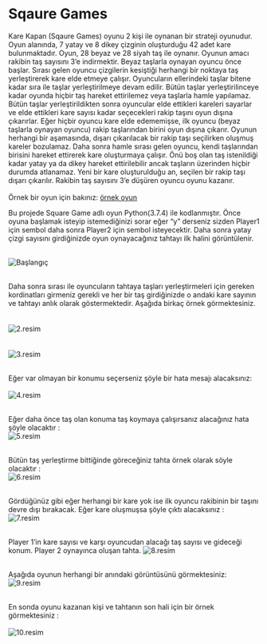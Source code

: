 # Sqaure Games
Kare Kapan (Sqaure Games) oyunu 2 kişi ile oynanan bir strateji oyunudur. Oyun alanında, 7 yatay ve 8 dikey
çizginin oluşturduğu 42 adet kare bulunmaktadır. Oyun, 28 beyaz ve 28 siyah taş ile oynanır.
Oyunun amacı rakibin taş sayısını 3’e indirmektir.
Beyaz taşlarla oynayan oyuncu önce başlar. Sırası gelen oyuncu çizgilerin kesiştiği herhangi bir
noktaya taş yerleştirerek kare elde etmeye çalışır. Oyuncuların ellerindeki taşlar bitene kadar sıra
ile taşlar yerleştirilmeye devam edilir. Bütün taşlar yerleştirilinceye kadar oyunda hiçbir taş
hareket ettirilemez veya taşlarla hamle yapılamaz.
Bütün taşlar yerleştirildikten sonra oyuncular elde ettikleri kareleri sayarlar ve elde ettikleri kare
sayısı kadar seçecekleri rakip taşını oyun dışına çıkarırlar. Eğer hiçbir oyuncu kare elde
edememişse, ilk oyuncu (beyaz taşlarla oynayan oyuncu) rakip taşlarından birini oyun dışına
çıkarır. Oyunun herhangi bir aşamasında, dışarı çıkarılacak bir rakip taşı seçilirken oluşmuş kareler
bozulamaz.
Daha sonra hamle sırası gelen oyuncu, kendi taşlarından birisini hareket ettirerek kare oluşturmaya
çalışır. Önü boş olan taş istenildiği kadar yatay ya da dikey hareket ettirilebilir ancak taşların
üzerinden hiçbir durumda atlanamaz. Yeni bir kare oluşturulduğu an, seçilen bir rakip taşı dışarı
çıkarılır. Rakibin taş sayısını 3’e düşüren oyuncu oyunu kazanır. <br />   <br /> 
Örnek bir oyun için bakınız: [örnek oyun](https://www.youtube.com/watch?v=4A1vGGDkAIg&t=178s)

Bu projede Square Game adlı oyun Python(3.7.4) ile kodlanmıştır. 
Önce oyuna başlamak isteyip istemediğinizi sorar eğer “y” derseniz sizden Player1 için sembol daha sonra Player2 için sembol isteyecektir. Daha sonra yatay çizgi sayısını girdiğinizde oyun oynayacağınız tahtayı ilk halini görüntülenir. <br />  <br />  

![Başlangıç](Sguare-game\Images\start.png "Start panel")  <br />  <br />  

Daha sonra sırası ile oyuncuların tahtaya taşları yerleştirmeleri için gereken kordinatları girmeniz gerekli ve her bir taş girdiğinizde o andaki kare sayının ve tahtayı anlık olarak göstermektedir. Aşağıda birkaç örnek görmektesiniz.  <br />   <br />  
![2.resim](Sguare-game\Images\2.png "Start panel")  <br />  <br />  
![3.resim](Sguare-game\Images\3.png "Start panel")  <br />  <br />  

Eğer  var olmayan bir konumu seçerseniz şöyle bir hata mesajı alacaksınız:  <br />   
![4.resim](Sguare-game\Images\4.png "Start panel") <br />   <br /> 

Eğer daha önce taş olan konuma taş koymaya çalışırsanız alacağınız hata şöyle olacaktır : <br />
![5.resim](Sguare-game\Images\5.png "Start panel") <br />   <br /> 
 
Bütün taş yerleştirme bittiğinde göreceğiniz tahta örnek olarak söyle olacaktır :  <br />
![6.resim](Sguare-game\Images\6.png "Start panel") <br />   <br />  


Gördüğünüz gibi eğer herhangi bir kare yok ise ilk oyuncu rakibinin bir taşını devre dışı bırakacak.
Eğer kare oluşmuşsa şöyle çıktı alacaksınız :  <br />
![7.resim](Sguare-game\Images\7.png "Start panel") <br />   <br /> 

Player 1’in kare sayısı ve karşı oyuncudan alacağı taş sayısı ve gideceği konum. Player 2 oynayınca oluşan tahta.
![8.resim](Sguare-game\Images\8.png "Start panel") <br />   <br /> 

Aşağıda oyunun herhangi bir anındaki görüntüsünü görmektesiniz:  <br />
![9.resim](Sguare-game\Images\9.png "Start panel") <br />   <br /> 

En sonda oyunu kazanan kişi ve tahtanın son hali için bir örnek görmektesiniz : <br /> <br />
![10.resim](Sguare-game\Images\10.png "Start panel") <br />   <br /> 



